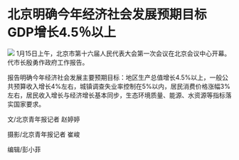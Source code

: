 # 北京明确今年经济社会发展预期目标 GDP增长4.5％以上

![](https://inews.gtimg.com/newsapp_bt/0/15611581429/1000)
1月15日上午，北京市第十六届人民代表大会第一次会议在北京会议中心开幕。代市长殷勇作政府工作报告。

报告明确今年经济社会发展主要预期目标：地区生产总值增长4.5%以上，一般公共预算收入增长4%左右，城镇调查失业率控制在5%以内，居民消费价格涨幅3%左右，居民收入增长与经济增长基本同步，生态环境质量、能源、水资源等指标落实国家要求。

文/北京青年报记者 赵婷婷

摄影/北京青年报记者 崔峻

编辑/彭小菲

